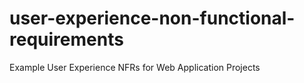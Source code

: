 # user-experience-non-functional-requirements
Example User Experience NFRs for Web Application Projects
